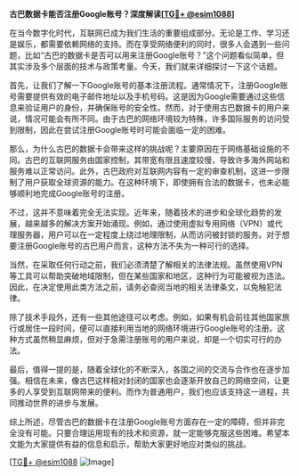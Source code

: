 **古巴数据卡能否注册Google账号？深度解读[[TG💪+ @esim1088](https://t.me/s/esim1088)]**

在当今数字化时代，互联网已成为我们生活的重要组成部分。无论是工作、学习还是娱乐，都需要依赖网络的支持。而在享受网络便利的同时，很多人会遇到一些问题，比如“古巴的数据卡是否可以用来注册Google账号？”这个问题看似简单，但其实涉及多个层面的技术与政策考量。今天，我们就来详细探讨一下这个话题。

首先，让我们了解一下Google账号的基本注册流程。通常情况下，注册Google账号需要提供有效的电子邮件地址以及手机号码。这是因为Google需要通过这些信息来验证用户的身份，并确保账号的安全性。然而，对于使用古巴数据卡的用户来说，情况可能会有所不同。由于古巴的网络环境较为特殊，许多国际服务的访问受到限制，因此在尝试注册Google账号时可能会面临一定的困难。

那么，为什么古巴的数据卡会带来这样的挑战呢？主要原因在于网络基础设施的不同。古巴的互联网服务由国家控制，其带宽有限且速度较慢，导致许多海外网站和服务难以正常访问。此外，古巴政府对互联网内容有一定的审查机制，这进一步限制了用户获取全球资源的能力。在这种环境下，即使拥有合法的数据卡，也未必能够顺利地完成Google账号的注册。

不过，这并不意味着完全无法实现。近年来，随着技术的进步和全球化趋势的发展，越来越多的解决方案开始涌现。例如，通过使用虚拟专用网络（VPN）或代理服务器，用户可以在一定程度上绕过地理限制，从而访问被封锁的服务。对于想要注册Google账号的古巴用户而言，这种方法不失为一种可行的选择。

当然，在采取任何行动之前，我们必须清楚了解相关的法律法规。虽然使用VPN等工具可以帮助突破地域限制，但在某些国家和地区，这种行为可能被视为违法。因此，在决定使用此类方法之前，请务必查阅当地的相关法律条文，以免触犯法律。

除了技术手段外，还有一些其他途径可以考虑。例如，如果有机会前往其他国家旅行或居住一段时间，便可以直接利用当地的网络环境进行Google账号的注册。这种方式虽然稍显麻烦，但对于急需注册账号的用户来说，却是一个切实可行的办法。

最后，值得一提的是，随着全球化的不断深入，各国之间的交流与合作也在逐步加强。相信在未来，像古巴这样相对封闭的国家也会逐渐开放自己的网络空间，让更多的人享受到互联网带来的便利。而作为普通用户，我们也应该支持这一进程，共同推动世界的进步与发展。

综上所述，尽管古巴的数据卡在注册Google账号方面存在一定的障碍，但并非完全没有可能。只要合理运用现有的技术和资源，就一定能够克服这些困难。希望本文能为大家提供有益的信息和启示，帮助大家更好地应对类似的挑战。

[[TG💪+ @esim1088](https://t.me/s/esim1088) ![Image](https://i.postimg.cc/4NQfJmqS/Snipaste-2025-05-13-00-14-12.png)]